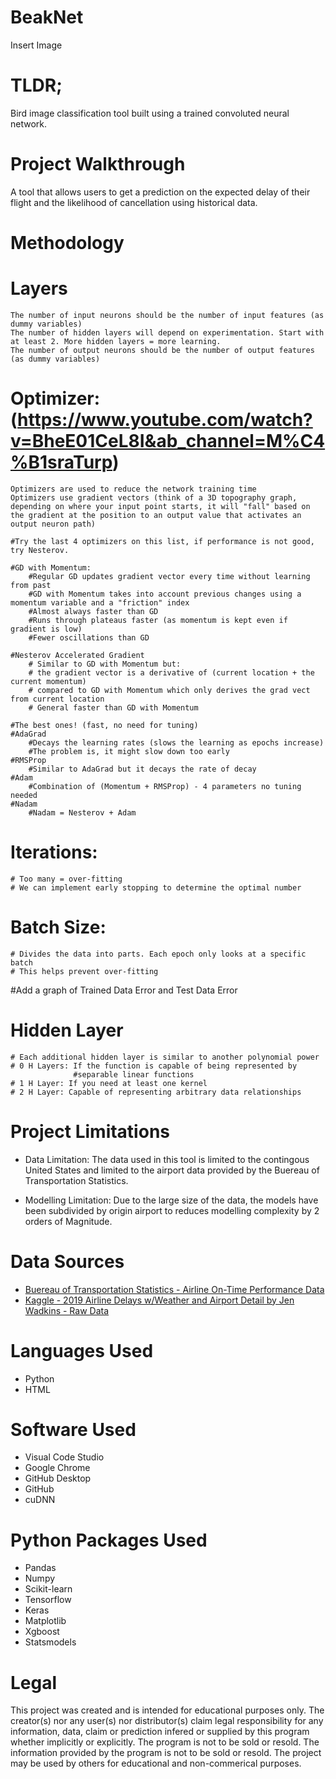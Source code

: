 # BeakNet

Insert Image

# TLDR;

Bird image classification tool built using a trained convoluted neural network.

# Project Walkthrough
A tool that allows users to get a prediction on the expected delay of their flight and the likelihood of cancellation using historical data. 


# Methodology

# Layers
    The number of input neurons should be the number of input features (as dummy variables)
    The number of hidden layers will depend on experimentation. Start with at least 2. More hidden layers = more learning. 
    The number of output neurons should be the number of output features (as dummy variables)

# Optimizer: (https://www.youtube.com/watch?v=BheE01CeL8I&ab_channel=M%C4%B1sraTurp)
    Optimizers are used to reduce the network training time
    Optimizers use gradient vectors (think of a 3D topography graph,    depending on where your input point starts, it will "fall" based on the gradient at the position to an output value that activates an output neuron path)

    #Try the last 4 optimizers on this list, if performance is not good, try Nesterov.

    #GD with Momentum:  
        #Regular GD updates gradient vector every time without learning from past
        #GD with Momentum takes into account previous changes using a momentum variable and a "friction" index
        #Almost always faster than GD
        #Runs through plateaus faster (as momentum is kept even if gradient is low)
        #Fewer oscillations than GD
    
    #Nesterov Accelerated Gradient
        # Similar to GD with Momentum but:
        # the gradient vector is a derivative of (current location + the current momentum)
        # compared to GD with Momentum which only derives the grad vect from current location
        # General faster than GD with Momentum

    #The best ones! (fast, no need for tuning)
    #AdaGrad
        #Decays the learning rates (slows the learning as epochs increase)
        #The problem is, it might slow down too early
    #RMSProp
        #Similar to AdaGrad but it decays the rate of decay
    #Adam
        #Combination of (Momentum + RMSProp) - 4 parameters no tuning needed
    #Nadam  
        #Nadam = Nesterov + Adam

    
# Iterations:
    # Too many = over-fitting
    # We can implement early stopping to determine the optimal number

# Batch Size: 
    # Divides the data into parts. Each epoch only looks at a specific batch
    # This helps prevent over-fitting

#Add a graph of Trained Data Error and Test Data Error

# Hidden Layer
    # Each additional hidden layer is similar to another polynomial power
    # 0 H Layers: If the function is capable of being represented by 
                  #separable linear functions
    # 1 H Layer: If you need at least one kernel
    # 2 H Layer: Capable of representing arbitrary data relationships

# Project Limitations
* Data Limitation: The data used in this tool is limited to the contingous United States and limited to the airport data provided by the Buereau of Transportation Statistics. 

* Modelling Limitation: Due to the large size of the data, the models have been subdivided by origin airport to reduces modelling complexity by 2 orders of Magnitude. 

# Data Sources
* [Buereau of Transportation Statistics - Airline On-Time Performance Data](https://www.transtats.bts.gov/Tables.asp?QO_VQ=EFD&QO_anzr=Nv4yv0r%FDb0-gvzr%FDcr4s14zn0pr%FDQn6n&QO_fu146_anzr=b0-gvzr) 
* [Kaggle - 2019 Airline Delays w/Weather and Airport Detail by Jen Wadkins -  Raw Data](https://www.kaggle.com/datasets/threnjen/2019-airline-delays-and-cancellations)


# Languages Used
* Python
* HTML

# Software Used
* Visual Code Studio
* Google Chrome
* GitHub Desktop
* GitHub
* cuDNN

# Python Packages Used
* Pandas
* Numpy
* Scikit-learn
* Tensorflow 
* Keras
* Matplotlib
* Xgboost
* Statsmodels

# Legal

This project was created and is intended for educational purposes only. The creator(s) nor any user(s) nor distributor(s) claim legal responsibility for any information, data, claim or prediction infered or supplied by this program whether implicitly or explicitly. The program is not to be sold or resold. The information provided by the program is not to be sold or resold. The project may be used by others for educational and non-commerical purposes.
